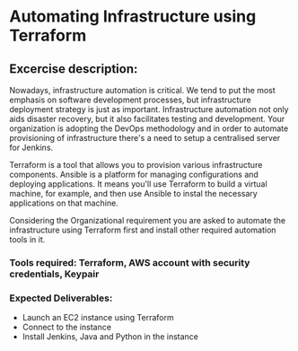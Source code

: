 # Automating Infrastructure using Terraform
## Excercise description:

Nowadays, infrastructure automation is critical. We tend to put the most emphasis on software development processes, but infrastructure deployment strategy is just as important. Infrastructure automation not only aids disaster recovery, but it also facilitates testing and development.
Your organization is adopting the DevOps methodology and in order to automate provisioning of infrastructure there's a need to setup a centralised server for Jenkins.

Terraform is a tool that allows you to provision various infrastructure components. Ansible is a platform for managing configurations and deploying applications. It means you'll use Terraform to build a virtual machine, for example, and then use Ansible to instal the necessary applications on that machine.

Considering the Organizational requirement you are asked to automate the infrastructure using Terraform first and install other required automation tools in it.

### Tools required: Terraform, AWS account with security credentials, Keypair

 

### Expected Deliverables:

 - Launch an EC2 instance using Terraform
 - Connect to the instance
 - Install Jenkins, Java and Python in the instance
